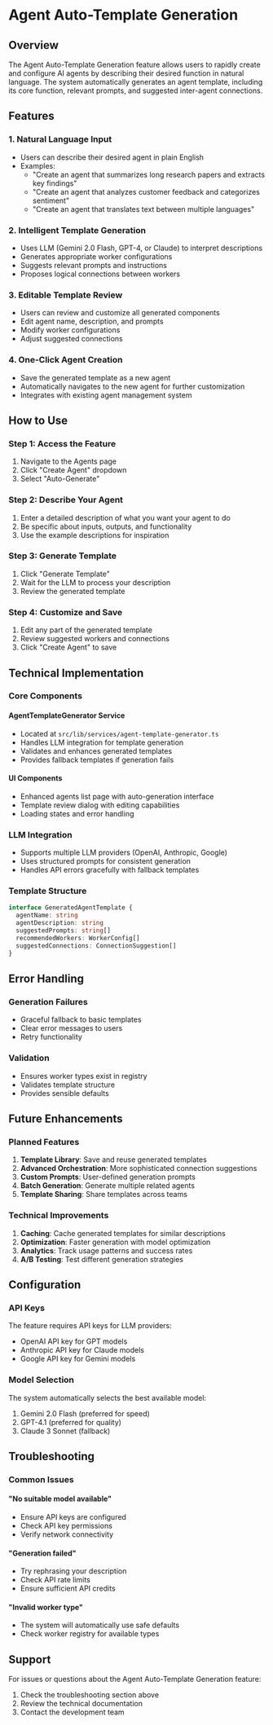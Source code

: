 # Agent Auto-Template Generation

## Overview

The Agent Auto-Template Generation feature allows users to rapidly create and configure AI agents by describing their desired function in natural language. The system automatically generates an agent template, including its core function, relevant prompts, and suggested inter-agent connections.

## Features

### 1. Natural Language Input
- Users can describe their desired agent in plain English
- Examples:
  - "Create an agent that summarizes long research papers and extracts key findings"
  - "Create an agent that analyzes customer feedback and categorizes sentiment"
  - "Create an agent that translates text between multiple languages"

### 2. Intelligent Template Generation
- Uses LLM (Gemini 2.0 Flash, GPT-4, or Claude) to interpret descriptions
- Generates appropriate worker configurations
- Suggests relevant prompts and instructions
- Proposes logical connections between workers

### 3. Editable Template Review
- Users can review and customize all generated components
- Edit agent name, description, and prompts
- Modify worker configurations
- Adjust suggested connections

### 4. One-Click Agent Creation
- Save the generated template as a new agent
- Automatically navigates to the new agent for further customization
- Integrates with existing agent management system

## How to Use

### Step 1: Access the Feature
1. Navigate to the Agents page
2. Click "Create Agent" dropdown
3. Select "Auto-Generate"

### Step 2: Describe Your Agent
1. Enter a detailed description of what you want your agent to do
2. Be specific about inputs, outputs, and functionality
3. Use the example descriptions for inspiration

### Step 3: Generate Template
1. Click "Generate Template"
2. Wait for the LLM to process your description
3. Review the generated template

### Step 4: Customize and Save
1. Edit any part of the generated template
2. Review suggested workers and connections
3. Click "Create Agent" to save

## Technical Implementation

### Core Components

#### AgentTemplateGenerator Service
- Located at `src/lib/services/agent-template-generator.ts`
- Handles LLM integration for template generation
- Validates and enhances generated templates
- Provides fallback templates if generation fails

#### UI Components
- Enhanced agents list page with auto-generation interface
- Template review dialog with editing capabilities
- Loading states and error handling

### LLM Integration
- Supports multiple LLM providers (OpenAI, Anthropic, Google)
- Uses structured prompts for consistent generation
- Handles API errors gracefully with fallback templates

### Template Structure
```typescript
interface GeneratedAgentTemplate {
  agentName: string
  agentDescription: string
  suggestedPrompts: string[]
  recommendedWorkers: WorkerConfig[]
  suggestedConnections: ConnectionSuggestion[]
}
```

## Error Handling

### Generation Failures
- Graceful fallback to basic templates
- Clear error messages to users
- Retry functionality

### Validation
- Ensures worker types exist in registry
- Validates template structure
- Provides sensible defaults

## Future Enhancements

### Planned Features
1. **Template Library**: Save and reuse generated templates
2. **Advanced Orchestration**: More sophisticated connection suggestions
3. **Custom Prompts**: User-defined generation prompts
4. **Batch Generation**: Generate multiple related agents
5. **Template Sharing**: Share templates across teams

### Technical Improvements
1. **Caching**: Cache generated templates for similar descriptions
2. **Optimization**: Faster generation with model optimization
3. **Analytics**: Track usage patterns and success rates
4. **A/B Testing**: Test different generation strategies

## Configuration

### API Keys
The feature requires API keys for LLM providers:
- OpenAI API key for GPT models
- Anthropic API key for Claude models
- Google API key for Gemini models

### Model Selection
The system automatically selects the best available model:
1. Gemini 2.0 Flash (preferred for speed)
2. GPT-4.1 (preferred for quality)
3. Claude 3 Sonnet (fallback)

## Troubleshooting

### Common Issues

#### "No suitable model available"
- Ensure API keys are configured
- Check API key permissions
- Verify network connectivity

#### "Generation failed"
- Try rephrasing your description
- Check API rate limits
- Ensure sufficient API credits

#### "Invalid worker type"
- The system will automatically use safe defaults
- Check worker registry for available types

## Support

For issues or questions about the Agent Auto-Template Generation feature:
1. Check the troubleshooting section above
2. Review the technical documentation
3. Contact the development team 